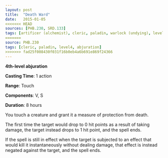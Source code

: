 ```yaml
---
layout: post
title:  "Death Ward"
date:   2015-01-05
<<<<<<< HEAD
sources: [PHB.230, SRD.133]
tags: [artificer (alchemist), cleric, paladin, warlock (undying), level4, abjuration]
=======
source: PHB.230
tags: [cleric, paladin, level4, abjuration]
>>>>>>> fad25f008430f031f16b0eb4a6b691e869f24366
---
```


**4th-level abjuration**

**Casting Time**: 1 action

**Range**: Touch

**Components**: V, S

**Duration**: 8 hours

You touch a creature and grant it a measure of protection from death.

The first time the target would drop to 0 hit points as a result of taking damage, the target instead drops to 1 hit point, and the spell ends.

If the spell is still in effect when the target is subjected to an effect that would kill it instantaneously without dealing damage, that effect is instead negated against the target, and the spell ends.
